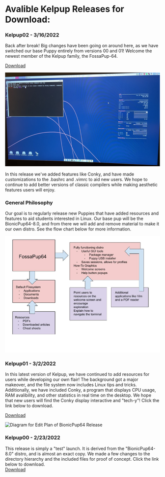 # Avalible Kelpup Releases for Download:

### Kelpup02 - 3/16/2022
Back after break! Big changes have been going on around here, as we have switched our base Puppy entirely from versions 00 and 01! Welcome the newest member of the Kelpup family, the FossaPup-64. 

[Download](https://github.com/kelpup/woof-CE/releases/download/untagged-6fe153b8a635a28b9e2c/kelpup64-0.2.iso)

<img src="Windows Instructions Images/fossa_kelpup.jpeg" alt="KelPup Test Run" class="inline"/>

In this release we've added features like Conky, and have made customizations to the .bashrc and .vimrc to aid new users. We hope to continue to add better versions of classic compilers while making aesthetic features users will enjoy.  

### General Philosophy
Our goal is to regularly release new Puppies that have added resources and features to aid students interested in Linux. Our base pup will be the BionicPup64-8.0, and from there we will add and remove material to make it our own distro. See the flow chart below for more information. 

<img src="Windows Instructions Images/Diagram_.jpg" alt="Diagram for Edit Plan of FassaPup64 Release" class="inline"/>

### Kelpup01 - 3/2/2022
In this latest version of Kelpup, we have continued to add resources for users while developing our own flair! The background got a major makeover, and the file system now includes Linux tips and tricks. Additionally, we have included Conky, a program that displays CPU usage, RAM avalibility, and other statistics in real time on the desktop. We hope that new users will find the Conky display interactive and "tech-y"! Click the link below to download. 

[Download](https://github.com/kelpup/woof-CE/releases/download/untagged-2ff6bf6e6fd8b622adf4/kelpup64-0.1.iso)

<img src="Windows Instructions Images/realease01-ss.jpeg" alt="Diagram for Edit Plan of BionicPup64 Release" class="inline"/>

### Kelpup00 - 2/23/2022
This release is simply a "test" launch. It is derived from the "BionicPup64-8.0" distro, and is almost an exact copy. We made a few changes to the directory hierarchy and the included files for proof of concept. Click the link below to download.  
[Download](https://github.com/kelpup/woof-CE/releases/download/untagged-da73ec5a0cc6dced32a6/bionic64-8.0.iso)


